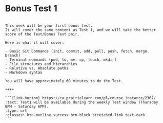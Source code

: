 # Bonus Test 1

````{panels}

This week will be your first bonus test.
It will cover the same content as Test 1, and we will take the better score of the Test/Bonus Test pair.

Here is what it will cover:

- Basic Git Commands (init, commit, add, pull, push, fetch, merge, branch)
- Terminal commands (pwd, ls, mv, cp, touch, mkdir)
- File structures and hierarchies
- Relative vs. Absolute paths
- Markdown syntax

You will have approximately 60 minutes to do the Test.

++++ 

```{link-button} https://ca.prairielearn.com/pl/course_instance/2367/
:text: Test1 will be available during the weekly Test window (Thursday 6PM - Saturday 6PM).
:type: url
:classes: btn-outline-success btn-block stretched-link text-dark
```
````